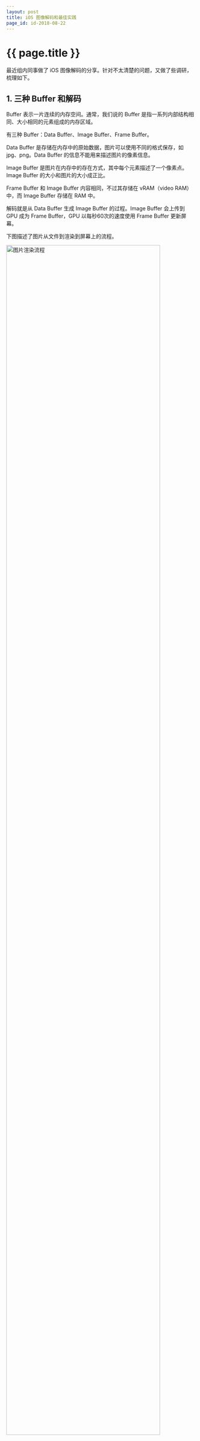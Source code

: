 ```yaml
---
layout: post
title: iOS 图像解码和最佳实践
page_id: id-2018-08-22
---
```


<h1>{{ page.title }}</h1>

最近组内同事做了 iOS 图像解码的分享。针对不太清楚的问题，又做了些调研，梳理如下。

<h2>1. 三种 Buffer 和解码</h2>

Buffer 表示一片连续的内存空间。通常，我们说的 Buffer 是指一系列内部结构相同、大小相同的元素组成的内存区域。

有三种 Buffer：Data Buffer、Image Buffer、Frame Buffer。

Data Buffer 是存储在内存中的原始数据，图片可以使用不同的格式保存，如 jpg、png。Data Buffer 的信息不能用来描述图片的像素信息。

Image Buffer 是图片在内存中的存在方式，其中每个元素描述了一个像素点。Image Buffer 的大小和图片的大小成正比。

Frame Buffer 和 Image Buffer 内容相同，不过其存储在 vRAM（video RAM）中，而 Image Buffer 存储在 RAM 中。

解码就是从 Data Buffer 生成 Image Buffer 的过程。Image Buffer 会上传到 GPU 成为 Frame Buffer，GPU 以每秒60次的速度使用 Frame Buffer 更新屏幕。

下图描述了图片从文件到渲染到屏幕上的流程。

<p class="post-image">
    <img src="/resources/figures/2018-08-22-image-rendering-pipeline.png" alt="图片渲染流程" width="90%">
</p>

<p class="post-image-title">图片渲染流程</p>

<h2>2. UIImage 和 UIImageView</h2>

UIImage 和 UIImageView 的角色类似于 MVC 架构模式中的数据和视图，如下图所示。

<p class="post-image">
    <img src="/resources/figures/2018-08-22-uiimage-uiimageview.png" alt="UIImage 和 UIImageView" width="90%">
</p>

<p class="post-image-title">UIImage 和 UIImageView 的角色</p>

UIImage 是 iOS 中处理图片的高级类。创建一个 UIImage 实例只会加载 Data Buffer，将图片显示到屏幕上才会触发解码，也就是 Data Buffer 解码为 Image Buffer，Image Buffer 也关联在 UIImage 上。

UIImage 关联的图片是否已解码对外部是透明的，没有办法判断（有判断方法的大牛求教告知）。

<h2>3. 最佳实践</h2>

内存和 CPU 是 App 运行最宝贵的资源，我们处理和使用图片从减少内存占用和优化 CPU 使用入手。下面提供一些优化方案。

<h3>减少内存占用</h3>

大的图片会占用较多的内存资源，解码和传输到 GPU 也会耗费较多时间。实际需要显示的图片尺寸可能并不是很大，如果能将大图缩小，便能达到优化的目的。

下面的代码片段来自 WWDC 2018，功能是缩小图片并解码。原始代码为 Swift，这里转成了 Objective-C。

<div class="code"><pre><code>// 大图缩小为显示尺寸的图
- (UIImage *)downsampleImageAt:(NSURL *)imageURL to:(CGSize)pointSize scale:(CGFloat)scale {
    // 利用图片文件地址创建 image source
    NSDictionary *imageSourceOptions =
  @{
    (__bridge NSString *)kCGImageSourceShouldCache: @NO // 原始图片不要解码
    };
    CGImageSourceRef imageSource =
    CGImageSourceCreateWithURL((__bridge CFURLRef)imageURL, (__bridge CFDictionaryRef)imageSourceOptions);

    // 下采样
    CGFloat maxDimensionInPixels = MAX(pointSize.width, pointSize.height) * scale;
    NSDictionary *downsampleOptions =
    @{
      (__bridge NSString *)kCGImageSourceCreateThumbnailFromImageAlways: @YES,
      (__bridge NSString *)kCGImageSourceShouldCacheImmediately: @YES,  // 缩小图片的同时进行解码
      (__bridge NSString *)kCGImageSourceCreateThumbnailWithTransform: @YES,
      (__bridge NSString *)kCGImageSourceThumbnailMaxPixelSize: @(maxDimensionInPixels)
       };
    CGImageRef downsampledImage =
    CGImageSourceCreateThumbnailAtIndex(imageSource, 0, (__bridge CFDictionaryRef)downsampleOptions);
    UIImage *image = [[UIImage alloc] initWithCGImage:downsampledImage];
    CGImageRelease(downsampledImage);
    CFRelease(imageSource);

    return image;
}
</code></pre></div>

<h3>优化 CPU 使用</h3>

CPU 使用的优化我们考虑利用设备的多核芯片和预处理。CPU 的计算环节，我们考虑优化 Data Buffer 转 Image Buffer 这一过程，也就是解码过程。

利用设备多核芯片使用多线程方案便可以实现。预处理本身并没有减少 CPU 的工作量，但是在 CPU 空闲时提前完成图片解码，能间接达到优化用户体验的效果。

多线程和预处理，再结合上面的 Downsample 接口，便能形成一套优化方案。

<h2>4. 解码</h2>

前面说到，UIImage 关联的图片是否已解码对外部是透明的，但是有许多操作会触发图片的解码，下面是一些例子。

<h3>[imageView setImage:] 隐式解码</h3>

将图片显示到屏幕上会触发隐式解码。

<div class="code"><pre><code>UIImageView *imageView = [[UIImageView alloc] init];
[self.view addSubview:imageView];
[imageView setImage:image];
</code></pre></div>

<p></p>

<h3>Core Graphics 绘制</h3>

手动绘制图片能完成图片解码，下面代码中的 newImage 实例的图片已完成解码。

<div class="code"><pre><code>UIGraphicsBeginImageContextWithOptions(image.size, YES, [UIScreen mainScreen].scale);
[image drawAtPoint:CGPointZero];
UIImage *newImage = UIGraphicsGetImageFromCurrentImageContext();
UIGraphicsEndImageContext();
</code></pre></div>

<h3>显示读取</h3>


<h3>参考文献：</h3>

WWDC2018. <a href="https://developer.apple.com/videos/play/wwdc2018/219/" target="_blank">Image and Graphics Best Practices</a>
